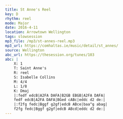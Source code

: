 ```yaml
---
title: St Anne's Reel
key: D
rhythm: reel
mode: Major
date: 2016-4-11
location: Arrowtown Wellington
tags: slowsession 
mp3_file: /mp3/st-annes-reel.mp3
mp3_url: https://comhaltas.ie/music/detail/st_annes/ 
source: Wellington
abc_url: https://thesession.org/tunes/103
abc: |
    X: 1
    T: Saint Anne's
    R: reel
    S: Isabelle Collins
    M: 4/4
    L: 1/8
    K: Dmaj
    |:fedf edcB|A2FA DAFA|B2GB EBGB|A2FA DAFA|
    fedf edcB|A2FA DAFA|BGed cABc|eddc d2 de:|
    |:f2fg fedc|Bggf g2gf|edcB ABce|baa^g abag|
    f2fg fedc|Bggf g2gf|edcB ABcd|eddc d2 de:| 
---
```


